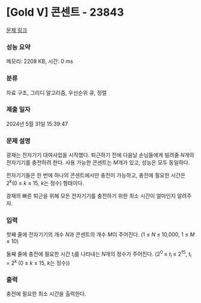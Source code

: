 # [Gold V] 콘센트 - 23843 

[문제 링크](https://www.acmicpc.net/problem/23843) 

### 성능 요약

메모리: 2208 KB, 시간: 0 ms

### 분류

자료 구조, 그리디 알고리즘, 우선순위 큐, 정렬

### 제출 일자

2024년 5월 31일 15:39:47

### 문제 설명

<p>광재는 전자기기 대여사업을 시작했다. 퇴근하기 전에 다음날 손님들에게 빌려줄 <em>N</em>개의 전자기기를 충전하려 한다. 사용 가능한 콘센트는 <em>M</em>개가 있고, 성능은 모두 동일하다.</p>

<p>전자기기들은 한 번에 하나의 콘센트에서만 충전이 가능하고, 충전에 필요한 시간은 2<em><sup>k</sup></em>(0 ≤ <em>k</em> ≤ 15, <em>k</em>는 정수)<em><sup> </sup></em>형태이다.</p>

<p>광재의 빠른 퇴근을 위해 모든 전자기기를 충전하기 위한 최소 시간이 얼마인지 알려주자.</p>

### 입력 

 <p>첫째 줄에 전자기기의 개수 <em>N</em>과 콘센트의 개수 <em>M</em>이 주어진다. (1 ≤ <em>N </em>≤ 10,000, 1 ≤ <em>M</em> ≤ 10)</p>

<p>둘째 줄에 충전에 필요한 시간 <em>t<sub>i</sub></em>를 나타내는 <em>N</em>개의 정수가 주어진다. (2<sup>0 </sup>​≤ <em>t</em><sub><em>i</em> </sub>≤ 2<sup>15</sup>, t<sub>i </sub>= 2<sup>k </sup>(0 ≤ <em>k</em> ≤ 15, <em>k</em>는 정수))</p>

### 출력 

 <p>충전에 필요한 최소 시간을 출력한다.</p>

